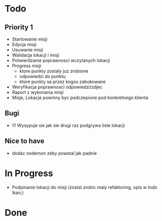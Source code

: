 Todo
===========================================

Priority 1
----------

* Startowanie misji
* Edycja misji
* Usuwanie misji
* Walidacja lokacji i misji
* Potwierdzanie poprawnosci wczytanych lokacji
* Progress misji
  - ktore punkty zostaly juz zrobione
  - odpowiedzi do punktu
  - ktore punkty sa przez kogos zabukowane
* Weryfikacja poprawnosci odpowiedzi/zdjec  
* Raport z wykonania misji
* Misje, Lokacje powinny byc podczepione pod konkretnego klienta
  
Bugi
-----

* !!! Wysypuje sie jak sie drugi raz podgrywa liste lokacji

Nice to have
------------

* dodac nodemon zeby powstal jak padnie 


In Progress
=======================================

* Podpinanie lokacji do misji (zostal zrobic maly refaktoring, opis w todo lkan;)

Done
=======================================



